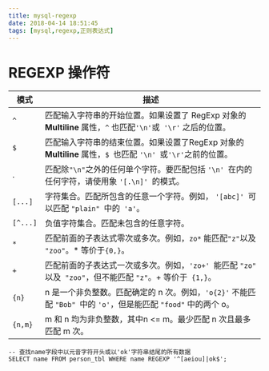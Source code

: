 ```yaml
---
title: mysql-regexp
date: 2018-04-14 18:51:45
tags: [mysql,regexp,正则表达式]
---
```


# REGEXP 操作符

| 模式     | 描述                                                         |
| -------- | ------------------------------------------------------------ |
| `^`      | 匹配输入字符串的开始位置。如果设置了 RegExp 对象的 **Multiline** 属性，`^` 也匹配` '\n' `或` '\r'` 之后的位置。 |
| `$`      | 匹配输入字符串的结束位置。如果设置了RegExp 对象的 **Multiline** 属性，`$ `也匹配 `'\n' `或` '\r' `之前的位置。 |
| .        | 匹配除` "\n" `之外的任何单个字符。要匹配包括 `'\n' `在内的任何字符，请使用象 `'[.\n]' `的模式。 |
| `[...]`  | 字符集合。匹配所包含的任意一个字符。例如， `'[abc]' `可以匹配 `"plain" `中的` 'a'`。 |
| `[^...]` | 负值字符集合。匹配未包含的任意字符。                         |
| `*`      | 匹配前面的子表达式零次或多次。例如，`zo*` 能匹配` "z" `以及 `"zoo"`。* 等价于`{0,}`。 |
| `+`      | 匹配前面的子表达式一次或多次。例如，`'zo+' `能匹配 `"zo" `以及` "zoo"`，但不能匹配 `"z"`。+ 等价于` {1,}`。 |
| `{n}`    | n 是一个非负整数。匹配确定的 n 次。例如，`'o{2}'` 不能匹配 `"Bob" `中的 `'o'`，但是能匹配 `"food"` 中的两个 o。 |
| `{n,m}`  | m 和 n 均为非负整数，其中n <= m。最少匹配 n 次且最多匹配 m 次。 |

```mysql
-- 查找name字段中以元音字符开头或以'ok'字符串结尾的所有数据
SELECT name FROM person_tbl WHERE name REGEXP '^[aeiou]|ok$';
```


